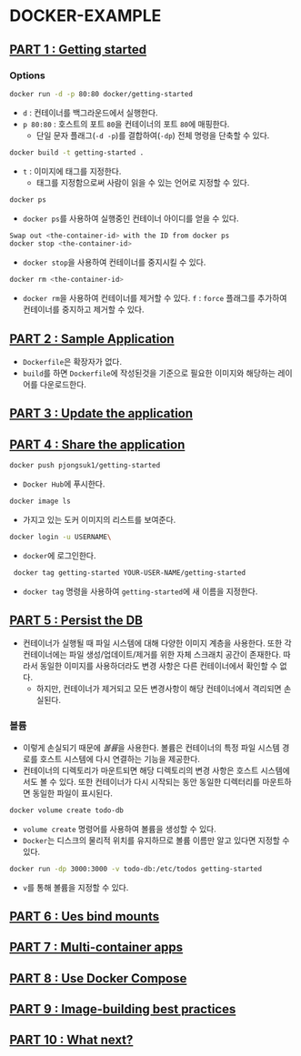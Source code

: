 # DOCKER-EXAMPLE

## [PART 1 : Getting started](https://docs.docker.com/get-started/)

### Options

```sh
docker run -d -p 80:80 docker/getting-started
```

- `d` : 컨테이너를 백그라운드에서 실행한다.
- `p 80:80` : 호스트의 포트 `80`을 컨테이너의 포트 `80`에 매핑한다.
  - 단일 문자 플래그(`-d -p`)를 결합하여(`-dp`) 전체 명령을 단축할 수 있다.

```sh
docker build -t getting-started .
```

- `t` : 이미지에 태그를 지정한다.
  - 태그를 지정함으로써 사람이 읽을 수 있는 언어로 지정할 수 있다.

```sh
docker ps
```

- `docker ps`를 사용하여 실행중인 컨테이너 아이디를 얻을 수 있다.

```sh
Swap out <the-container-id> with the ID from docker ps
docker stop <the-container-id>
```

- `docker stop`을 사용하여 컨테이너를 중지시킬 수 있다.

```sh
docker rm <the-container-id>
```

- `docker rm`을 사용하여 컨테이너를 제거할 수 있다.
  `f` : `force` 플래그를 추가하여 컨테이너를 중지하고 제거할 수 있다.

## [PART 2 : Sample Application](https://docs.docker.com/get-started/02_our_app/)

- `Dockerfile`은 확장자가 없다.
- `build`를 하면 `Dockerfile`에 작성된것을 기준으로 필요한 이미지와 해당하는 레이어를 다운로드한다.

## [PART 3 : Update the application](https://docs.docker.com/get-started/03_updating_app/)

## [PART 4 : Share the application](https://docs.docker.com/get-started/04_sharing_app/)

```sh
docker push pjongsuk1/getting-started
```

- `Docker Hub`에 푸시한다.

```sh
docker image ls
```

- 가지고 있는 도커 이미지의 리스트를 보여준다.

```sh
docker login -u USERNAME\
```

- `docker`에 로그인한다.

```sh
 docker tag getting-started YOUR-USER-NAME/getting-started
```

- `docker tag` 명령을 사용하여 `getting-started`에 새 이름을 지정한다.

## [PART 5 : Persist the DB](https://docs.docker.com/get-started/05_persisting_data/)

- 컨테이너가 실행될 때 파일 시스템에 대해 다양한 이미지 계층을 사용한다. 또한 각 컨테이너에는 파일 생성/업데이트/제거를 위한 자체 스크래치 공간이 존재한다. 따라서 동일한 이미지를 사용하더라도 변경 사항은 다른 컨테이너에서 확인할 수 없다.
  - 하지만, 컨테이너가 제거되고 모든 변경사항이 해당 컨테이너에서 격리되면 손실된다.

### 볼륨

- 이렇게 손실되기 때문에 *볼륨*을 사용한다. 볼륨은 컨테이너의 특정 파일 시스템 경로를 호스트 시스템에 다시 연결하는 기능을 제공한다.
- 컨테이너의 디렉토리가 마운트되면 해당 디렉토리의 변경 사항은 호스트 시스템에서도 볼 수 있다. 또한 컨테이너가 다시 시작되는 동안 동일한 디렉터리를 마운트하면 동일한 파일이 표시된다.

```sh
docker volume create todo-db
```

- `volume create` 명령어를 사용하여 볼륨을 생성할 수 있다.
- `Docker`는 디스크의 물리적 위치를 유지하므로 볼륨 이름만 알고 있다면 지정할 수 있다.

```sh
docker run -dp 3000:3000 -v todo-db:/etc/todos getting-started
```

- `v`를 통해 볼륨을 지정할 수 있다.

## [PART 6 : Ues bind mounts](https://docs.docker.com/get-started/06_bind_mounts/)

## [PART 7 : Multi-container apps](https://docs.docker.com/get-started/07_multi_container/)

## [PART 8 : Use Docker Compose](https://docs.docker.com/get-started/08_using_compose/)

## [PART 9 : Image-building best practices](https://docs.docker.com/get-started/09_image_best/)

## [PART 10 : What next?](https://docs.docker.com/get-started/11_what_next/)
